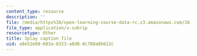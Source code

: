 ```yaml
---
content_type: resource
description: ''
file: /media/https%3A/open-learning-course-data-rc.s3.amazonaws.com/16-412j-cognitive-robotics-spring-2016/a8e52e08603a8323a0d88c788a8b612c_I2uSCTUHsUI.srt
file_type: application/x-subrip
resourcetype: Other
title: 3play caption file
uid: a8e52e08-603a-8323-a0d8-8c788a8b612c
---
```

